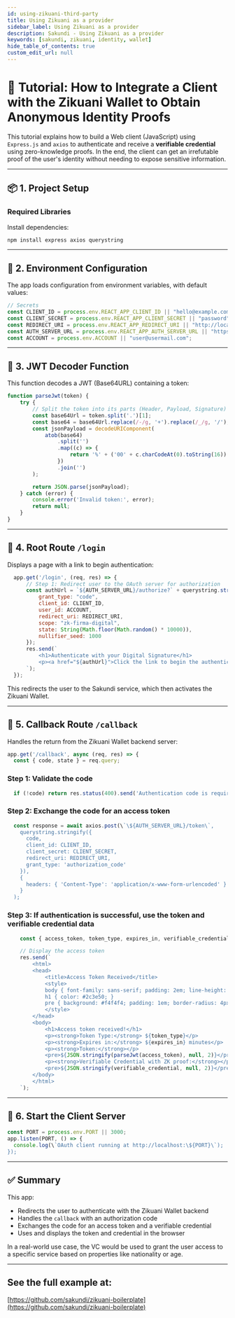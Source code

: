 ```yaml
---
id: using-zikuani-third-party
title: Using Zikuani as a provider
sidebar_label: Using Zikuani as a provider
description: Sakundi - Using Zikuani as a provider
keywords: [sakundi, zikuani, identity, wallet]
hide_table_of_contents: true
custom_edit_url: null
---
```

# 🧪 Tutorial: How to Integrate a Client with the Zikuani Wallet to Obtain Anonymous Identity Proofs

This tutorial explains how to build a Web client (JavaScript) using `Express.js` and `axios` to authenticate and receive a **verifiable credential** using zero-knowledge proofs. In the end, the client can get an irrefutable proof of the user's identity without needing to expose sensitive information.

---

## 📦 1. Project Setup

### Required Libraries
Install dependencies:

```bash
npm install express axios querystring
```

---

## 🔐 2. Environment Configuration

The app loads configuration from environment variables, with default values:

```js
// Secrets
const CLIENT_ID = process.env.REACT_APP_CLIENT_ID || "hello@example.com";
const CLIENT_SECRET = process.env.REACT_APP_CLIENT_SECRET || "password";
const REDIRECT_URI = process.env.REACT_APP_REDIRECT_URI || "http://localhost:3000/callback";
const AUTH_SERVER_URL = process.env.REACT_APP_AUTH_SERVER_URL || "https://app.sakundi.io";
const ACCOUNT = process.env.ACCOUNT || "user@usermail.com";
```

---

## 🧾 3. JWT Decoder Function

This function decodes a JWT (Base64URL) containing a token:

```js
function parseJwt(token) {
    try {
        // Split the token into its parts (Header, Payload, Signature)
        const base64Url = token.split('.')[1];
        const base64 = base64Url.replace(/-/g, '+').replace(/_/g, '/');
        const jsonPayload = decodeURIComponent(
            atob(base64)
                .split('')
                .map((c) => {
                    return '%' + ('00' + c.charCodeAt(0).toString(16)).slice(-2);
                })
                .join('')
        );

        return JSON.parse(jsonPayload);
    } catch (error) {
        console.error('Invalid token:', error);
        return null;
    }
}
```

---

## 🚪 4. Root Route `/login`

Displays a page with a link to begin authentication:

```js
  app.get('/login', (req, res) => {
      // Step 1: Redirect user to the OAuth server for authorization
      const authUrl = `${AUTH_SERVER_URL}/authorize?` + querystring.stringify({
          grant_type: "code",
          client_id: CLIENT_ID,
          user_id: ACCOUNT,
          redirect_uri: REDIRECT_URI,
          scope: "zk-firma-digital",
          state: String(Math.floor(Math.random() * 10000)),
          nullifier_seed: 1000
      });
      res.send(`
          <h1>Authenticate with your Digital Signature</h1>
          <p><a href="${authUrl}">Click the link to begin the authentication process</a></p>
      `);
  });
```

This redirects the user to the Sakundi service, which then activates the Zikuani Wallet.

---

## 🔄 5. Callback Route `/callback`

Handles the return from the Zikuani Wallet backend server:

```js
app.get('/callback', async (req, res) => {
  const { code, state } = req.query;
```

### Step 1: Validate the code

```js
  if (!code) return res.status(400).send('Authentication code is required');
```

### Step 2: Exchange the code for an access token

```js
  const response = await axios.post(\`\${AUTH_SERVER_URL}/token\`,
    querystring.stringify({
      code,
      client_id: CLIENT_ID,
      client_secret: CLIENT_SECRET,
      redirect_uri: REDIRECT_URI,
      grant_type: 'authorization_code'
    }),
    {
      headers: { 'Content-Type': 'application/x-www-form-urlencoded' }
    }
  );
```

### Step 3: If authentication is successful, use the token and verifiable credential data

```js
    const { access_token, token_type, expires_in, verifiable_credential } = response.data;

    // Display the access token
    res.send(`
        <html>
        <head>
            <title>Access Token Received</title>
            <style>
            body { font-family: sans-serif; padding: 2em; line-height: 1.5; }
            h1 { color: #2c3e50; }
            pre { background: #f4f4f4; padding: 1em; border-radius: 4px; overflow-x: auto; }
            </style>
        </head>
        <body>
            <h1>Access token received!</h1>
            <p><strong>Token Type:</strong> ${token_type}</p>
            <p><strong>Expires in:</strong> ${expires_in} minutes</p>
            <p><strong>Token:</strong></p>
            <pre>${JSON.stringify(parseJwt(access_token), null, 2)}</pre>
            <p><strong>Verifiable Credential with ZK proof:</strong></p>
            <pre>${JSON.stringify(verifiable_credential, null, 2)}</pre>
        </body>
        </html>
    `);
```

---

## 🚀 6. Start the Client Server

```js
const PORT = process.env.PORT || 3000;
app.listen(PORT, () => {
  console.log(\`OAuth client running at http://localhost:\${PORT}\`);
});
```

---

## ✅ Summary

This app:
- Redirects the user to authenticate with the Zikuani Wallet backend
- Handles the `callback` with an authorization code
- Exchanges the code for an access token and a verifiable credential
- Uses and displays the token and credential in the browser

In a real-world use case, the VC would be used to grant the user access to a specific service based on properties like nationality or age.

---

## See the full example at:

[https://github.com/sakundi/zikuani-boilerplate](https://github.com/sakundi/zikuani-boilerplate)
